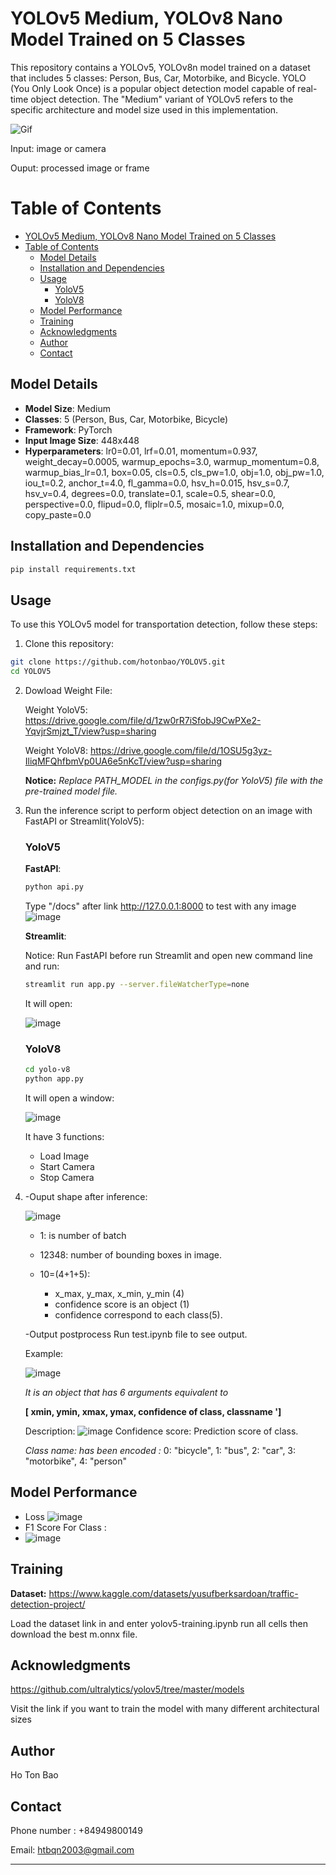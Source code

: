# YOLOv5 Medium, YOLOv8 Nano Model Trained on 5 Classes

This repository contains a YOLOv5, YOLOv8n model trained on a dataset that includes 5 classes: Person, Bus, Car, Motorbike, and Bicycle. YOLO (You Only Look Once) is a popular object detection model capable of real-time object detection. The "Medium" variant of YOLOv5 refers to the specific architecture and model size used in this implementation.

![Gif](readme_img/ezgif.com-video-to-gif.gif)


Input: image or camera

Ouput: processed image or frame

# Table of Contents
- [YOLOv5 Medium, YOLOv8 Nano Model Trained on 5 Classes](#yolov5-medium-yolov8-nano-model-trained-on-5-classes)
- [Table of Contents](#table-of-contents)
  - [Model Details](#model-details)
  - [Installation and Dependencies](#installation-and-dependencies)
  - [Usage](#usage)
    - [YoloV5](#yolov5)
    - [YoloV8](#yolov8)
  - [Model Performance](#model-performance)
  - [Training](#training)
  - [Acknowledgments](#acknowledgments)
  - [Author](#author)
  - [Contact](#contact)


## Model Details

- **Model Size**: Medium
- **Classes**: 5 (Person, Bus, Car, Motorbike, Bicycle)
- **Framework**: PyTorch
- **Input Image Size**: 448x448
- **Hyperparameters**: lr0=0.01, lrf=0.01, momentum=0.937, weight_decay=0.0005, warmup_epochs=3.0, warmup_momentum=0.8, warmup_bias_lr=0.1, box=0.05, cls=0.5, cls_pw=1.0, obj=1.0, obj_pw=1.0, iou_t=0.2, anchor_t=4.0, fl_gamma=0.0, hsv_h=0.015, hsv_s=0.7, hsv_v=0.4, degrees=0.0, translate=0.1, scale=0.5, shear=0.0, perspective=0.0, flipud=0.0, fliplr=0.5, mosaic=1.0, mixup=0.0, copy_paste=0.0


## Installation and Dependencies
```bash 
pip install requirements.txt
```

## Usage

To use this YOLOv5 model for transportation detection, follow these steps:

1. Clone this repository:

```bash
git clone https://github.com/hotonbao/YOLOV5.git
cd YOLOV5
```


2. Dowload Weight File:
   
   Weight YoloV5: https://drive.google.com/file/d/1zw0rR7iSfobJ9CwPXe2-YqvjrSmjzt_T/view?usp=sharing

   Weight YoloV8: https://drive.google.com/file/d/1OSU5g3yz-IliqMFQhfbmVp0UA6e5nKcT/view?usp=sharing

   **Notice:** *Replace PATH_MODEL in the configs.py(for YoloV5) file with the pre-trained model file.*
  

3. Run the inference script to perform object detection on an image with FastAPI or Streamlit(YoloV5):
   ### YoloV5 ###

   **FastAPI**:
   ```bash
   python api.py
   ```
   Type "/docs" after link  http://127.0.0.1:8000 to test with any image
   ![image](readme_img/FastAPI.png)

   **Streamlit**:
   
   Notice: Run FastAPI before run Streamlit and open new command line and run:
   ```bash
   streamlit run app.py --server.fileWatcherType=none
   ```
   It will open:

   ![image](readme_img/Streamlit.png)

   ### YoloV8 ###
      ```bash
      cd yolo-v8
      python app.py
   ```
   It will open a window:

   ![image](readme_img/window-yolov8.png)

   It have 3 functions:
   - Load Image
   - Start Camera
   - Stop Camera
   
4. -Ouput shape after inference:
   
   ![image](readme_img/out-put-after-infer.png)

   - 1: is number of batch
   
   - 12348: number of bounding boxes in image.
   - 10=(4+1+5): 
       - x_max, y_max, x_min, y_min (4)
       - confidence score is an object (1)
       - confidence correspond to each class(5).


   -Output  postprocess
   Run test.ipynb file to see output.

   Example:
   
   ![image](readme_img/Out_put.png)

   *It is an object that has 6 arguments equivalent to* 

   **[ xmin, ymin, xmax, ymax, confidence of class, classname ']**

   Description:
   ![image](readme_img/out_put_des.png)
   Confidence score: Prediction score of class.

   *Class name: has been encoded :*
   0: "bicycle",
   1: "bus",
   2: "car",
   3: "motorbike",
   4: "person"
## Model Performance

- Loss 
 ![image](/readme_img/results.png)
- F1 Score For Class :
- ![image](/readme_img/F1_curve.png)

## Training

**Dataset:**
   https://www.kaggle.com/datasets/yusufberksardoan/traffic-detection-project/

Load the dataset link in and enter yolov5-training.ipynb run all cells then download the best m.onnx file.

## Acknowledgments

https://github.com/ultralytics/yolov5/tree/master/models

Visit the link if you want to train the model with many different architectural sizes


## Author

Ho Ton Bao 

## Contact

Phone number : +84949800149

Email: htbqn2003@gmail.com


---
